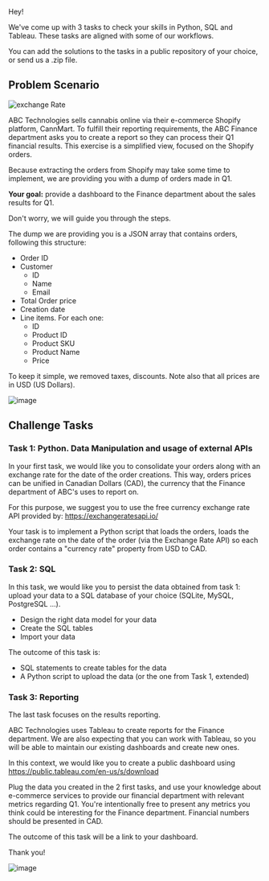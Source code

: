 
Hey!

We've come up with 3 tasks to check your skills in Python, SQL and Tableau.
These tasks are aligned with some of our workflows.

You can add the solutions to the tasks in a public repository of your choice, or send us a .zip file.

## Problem Scenario


![exchange Rate](https://user-images.githubusercontent.com/16081831/142198030-3583fe0b-be44-456d-9322-16d6f5348728.png)


ABC Technologies sells cannabis online via their e-commerce Shopify platform, CannMart.
To fulfill their reporting requirements, the ABC Finance department asks you to create a report so they can process their Q1 financial results.
This exercise is a simplified view, focused on the Shopify orders.

Because extracting the orders from Shopify may take some time to implement, we are providing you with a dump of orders made in Q1. 

**Your goal:** provide a dashboard to the Finance department about the sales results for Q1.

Don't worry, we will guide you through the steps.

The dump we are providing you is a JSON array that contains orders, following this structure:
* Order ID
* Customer
	* ID
	* Name
	* Email
* Total Order price
* Creation date
* Line items. For each one:
  * ID
  * Product ID
  * Product SKU
  * Product Name
  * Price

To keep it simple, we removed taxes, discounts. Note also that all prices are in USD (US Dollars).


![image](https://user-images.githubusercontent.com/16081831/142198337-35a799ca-13b0-4549-a55f-c0ba4564c5de.png)



## Challenge Tasks 
### Task 1: Python. Data Manipulation and usage of external APIs
In your first task, we would like you to consolidate your orders along with an exchange rate for the date of the order creations. This way, orders prices can be unified in Canadian Dollars (CAD), the currency that the Finance department of ABC's uses to report on.

For this purpose, we suggest you to use the free currency exchange rate API provided by: https://exchangeratesapi.io/

Your task is to implement a Python script that loads the orders, loads the exchange rate on the date of the order (via the Exchange Rate API) so each order contains a "currency rate" property from USD to CAD.

### Task 2: SQL
In this task, we would like you to persist the data obtained from task 1: upload your data to a SQL database of your choice (SQLite, MySQL, PostgreSQL ...).

- Design the right data model for your data
- Create the SQL tables
- Import your data

The outcome of this task is:
- SQL statements to create tables for the data
- A Python script to upload the data (or the one from Task 1, extended)

### Task 3: Reporting
The last task focuses on the results reporting.

ABC Technologies uses Tableau to create reports for the Finance department.
We are also expecting that you can work with Tableau, so you will be able to maintain our existing dashboards and create new ones.

In this context, we would like you to create a public dashboard using https://public.tableau.com/en-us/s/download

Plug the data you created in the 2 first tasks, and use your knowledge about e-commerce services to provide our financial department with relevant metrics regarding Q1. You're intentionally free to present any metrics you think could be interesting for the Finance department.
Financial numbers should be presented in CAD.

The outcome of this task will be a link to your dashboard.

Thank you!





![image](https://user-images.githubusercontent.com/16081831/142198918-339cd2cc-7d5a-4498-8700-d8cc7400c9fe.png)
